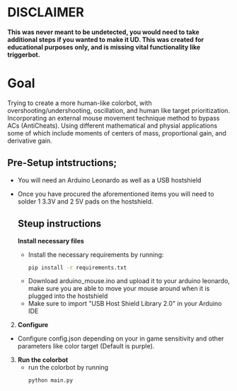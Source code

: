 # DISCLAIMER
**This was never meant to be undetected, you would need to take additional steps if you wanted to make it UD. This was created for educational purposes only, and is missing vital functionality like triggerbot.**

# Goal
Trying to create a more human-like colorbot, with overshooting/undershooting, oscillation, and human like target prioritization. Incorporating an external mouse movement technique method to bypass ACs (AntiCheats). Using different mathematical and physial applications some of which include moments of centers of mass, proportional gain, and derivative gain.

 ## Pre-Setup intstructions;
 - You will need an Arduino Leonardo as well as a USB hostshield
 - Once you have procured the aforementioned items you will need to solder 1 3.3V and 2 5V pads on the hostshield.

   ## Steup instructions
   **Install necessary files**
   - Install the necessary requirements by running:
     ```bash
     pip install -r requirements.txt
     ```
   - Download arduino_mouse.ino and upload it to your arduino leonardo, make sure you are able to move your mouse around when it is plugged into the hostshield
   - Make sure to import "USB Host Shield Library 2.0" in your Arduino IDE

  2. **Configure**
   - Configure config.json depending on your in game sensitivity and other parameters like color target (Default is purple).
  3. **Run the colorbot**
     - run the colorbot by running
       ```bash
       python main.py
       ```

     





